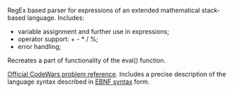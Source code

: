RegEx based parser for expressions of an extended mathematical stack-based language.
Includes:
- variable assignment and further use in expressions;
- operator support: + - * / %;
- error handling;

Recreates a part of functionality of the eval() function.

[Official CodeWars problem reference](https://www.codewars.com/kata/53005a7b26d12be55c000243/python). Includes a precise description of the language syntax described in [EBNF syntax](https://en.wikipedia.org/wiki/Extended_Backus%E2%80%93Naur_form) form.
